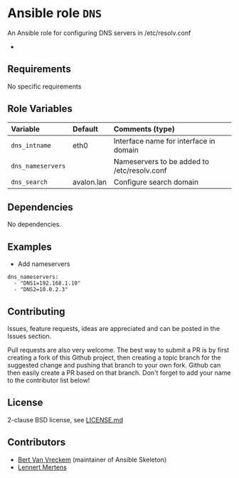 # Ansible role `DNS`

An Ansible role for configuring DNS servers in /etc/resolv.conf

-

## Requirements

No specific requirements

## Role Variables


| Variable     | Default         | Comments (type)                        |
| :---         | :---            | :---                                   |
| `dns_intname`| eth0            | Interface name for interface in domain |
| `dns_nameservers` |       | Nameservers to be added to /etc/resolv.conf |
| `dns_search` | avalon.lan | Configure search domain                     |
## Dependencies

No dependencies.

## Examples
- Add nameservers
```
dns_nameservers: 
  - "DNS1=192.168.1.10"
  - "DNS2=10.0.2.3"
```


## Contributing

Issues, feature requests, ideas are appreciated and can be posted in the Issues section.

Pull requests are also very welcome. The best way to submit a PR is by first creating a fork of this Github project, then creating a topic branch for the suggested change and pushing that branch to your own fork. Github can then easily create a PR based on that branch. Don't forget to add your name to the contributor list below!

## License

2-clause BSD license, see [LICENSE.md](LICENSE)

## Contributors

- [Bert Van Vreckem](https://github.com/bertvv/) (maintainer of Ansible Skeleton)
- [Lennert Mertens](https://github.com/LennertMertens/)

